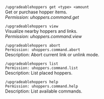 `/upgradeablehoppers get <type> <amount`\
Get or purchase hopper items.\
_Permission: uhoppers.command.get_

`/upgradeablehoppers view`\
Visualize nearby hoppers and links.\
_Permission: uhoppers.command.view_

`/upgradeablehoppers abort`\
`Permission: uhoppers.command.abort`\
Description: Abort current link or unlink mode.

`/upgradeablehoppers list`\
`Permission: uhoppers.command.list`\
Description: List placed hoppers.

`/upgradeablehoppers help`\
`Permission: uhoppers.command.help`\
Description: List available commands.
